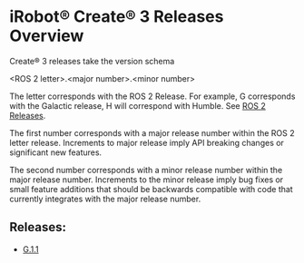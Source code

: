 # iRobot® Create® 3 Releases Overview

Create® 3 releases take the version schema

<ROS 2 letter\>.<major number\>.<minor number\>

The letter corresponds with the ROS 2 Release.
For example, G corresponds with the Galactic release, H will correspond with Humble.
See [ROS 2 Releases](https://docs.ros.org/en/rolling/Releases.html).

The first number corresponds with a major release number within the ROS 2 letter release.
Increments to major release imply API breaking changes or significant new features.

The second number corresponds with a minor release number within the major release number.
Increments to the minor release imply bug fixes or small feature additions that should be backwards compatible with code that currently integrates with the major release number.

## Releases:

- [G.1.1](../g_1_1)
